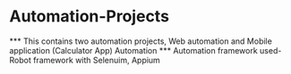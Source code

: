 # Automation-Projects

*** This contains two automation projects, Web automation and Mobile application (Calculator App) Automation
*** Automation framework used- Robot framework with Selenuim, Appium


